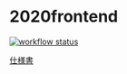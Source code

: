 # 2020frontend

[![workflow status](https://github.com/ProvinDevs/2020frontend/workflows/workflow/badge.svg)](https://github.com/ProvinDevs/2020frontend/actions?query=branch%3Amaster)

[仕様書](https://www.notion.so/ed60d22592064cbaa1d8dc71a95d1d1e)
